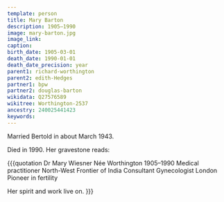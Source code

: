 ```yaml
---
template: person
title: Mary Barton
description: 1905–1990
image: mary-barton.jpg
image_link: 
caption: 
birth_date: 1905-03-01
death_date: 1990-01-01
death_date_precision: year
parent1: richard-worthington
parent2: edith-Hedges
partner1: bpw
partner2: douglas-barton
wikidata: Q27576589
wikitree: Worthington-2537
ancestry: 240025441423
keywords: 
---
```


Married Bertold in about March 1943.

Died in 1990. Her gravestone reads:

{{{quotation
Dr Mary Wiesner
Née Worthington
1905–1990
Medical practitioner North-West Frontier of India
Consultant Gynecologist London
Pioneer in fertility

Her spirit and work live on.
}}}
